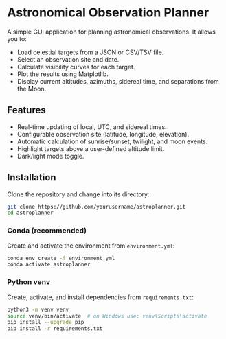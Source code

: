 # Astronomical Observation Planner

A simple GUI application for planning astronomical observations. It allows you to:

- Load celestial targets from a JSON or CSV/TSV file.
- Select an observation site and date.
- Calculate visibility curves for each target.
- Plot the results using Matplotlib.
- Display current altitudes, azimuths, sidereal time, and separations from the Moon.

## Features

- Real-time updating of local, UTC, and sidereal times.
- Configurable observation site (latitude, longitude, elevation).
- Automatic calculation of sunrise/sunset, twilight, and moon events.
- Highlight targets above a user-defined altitude limit.
- Dark/light mode toggle.

## Installation

Clone the repository and change into its directory:

```bash
git clone https://github.com/yourusername/astroplanner.git
cd astroplanner
```

### Conda (recommended)

Create and activate the environment from `environment.yml`:

```bash
conda env create -f environment.yml
conda activate astroplanner
```

### Python venv

Create, activate, and install dependencies from `requirements.txt`:

```bash
python3 -m venv venv
source venv/bin/activate  # on Windows use: venv\Scripts\activate
pip install --upgrade pip
pip install -r requirements.txt
```
